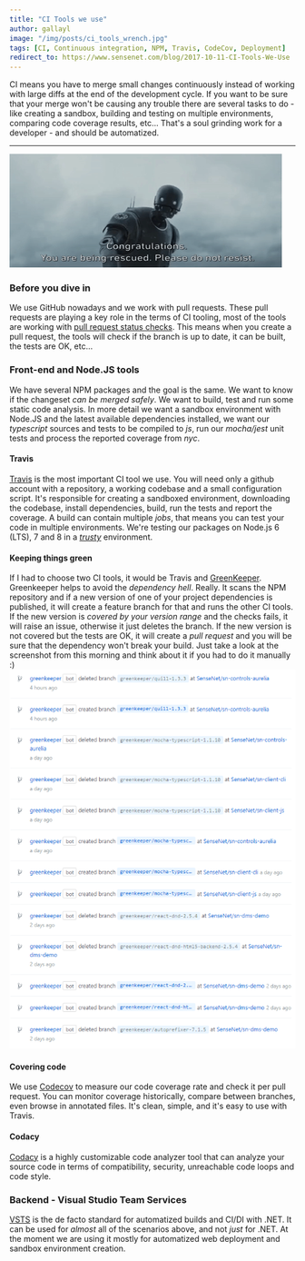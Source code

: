 ```yaml
---
title: "CI Tools we use"
author: gallayl
image: "/img/posts/ci_tools_wrench.jpg"
tags: [CI, Continuous integration, NPM, Travis, CodeCov, Deployment]
redirect_to: https://www.sensenet.com/blog/2017-10-11-CI-Tools-We-Use
---
```


CI means you have to merge small changes continuously instead of working with large diffs at the end of the development cycle. If you want to be sure that your merge won't be causing any trouble there are several tasks to do - like creating a sandbox, building and testing on multiple environments, comparing code coverage results, etc... That's a soul grinding work for a developer - and should be automatized.
 
---

![ci_tools_k2](/img/posts/ci_tools_k2.gif)


### Before you dive in

We use GitHub nowadays and we work with pull requests. These pull requests are playing a key role in the terms of CI tooling, most of the tools are working with [pull request status checks](https://developer.github.com/v3/repos/statuses/). This means when you create a pull request, the tools will check if the branch is up to date, it can be built, the tests are OK, etc...

### Front-end and Node.JS tools

We have several NPM packages and the goal is the same. We want to know if the changeset *can be merged safely*. We want to build, test and run some static code analysis. In more detail we want a sandbox environment with Node.JS and the latest available dependencies installed, we want our *typescript* sources and tests to be compiled to *js*, run our *mocha/jest* unit tests and process the reported coverage from *nyc*.

#### Travis

[Travis](https://travis-ci.org/) is the most important CI tool we use. You will need only a github account with a repository, a working codebase and a small configuration script. It's responsible for creating a sandboxed environment, downloading the codebase, install dependencies, build, run the tests and report the coverage. A build can contain multiple *jobs*, that means you can test your code in multiple environments. We're testing our packages on Node.js 6 (LTS), 7 and 8 in a *[trusty](https://docs.travis-ci.com/user/reference/trusty/)* environment. 

#### Keeping things green

If I had to choose two CI tools, it would be Travis and [GreenKeeper](https://greenkeeper.io/). Greenkeeper helps to avoid the *dependency hell*. Really. It scans the NPM repository and if a new version of one of your project dependencies is published, it will create a feature branch for that and runs the other CI tools. If the new version is *covered by your version range* and the checks fails, it will raise an issue, otherwise it just deletes the branch. If the new version is not covered but the tests are OK, it will create a *pull request* and you will be sure that the dependency won't break your build. Just take a look at the screenshot from this morning and think about it if you had to do it manually :) 
![ci_tools_greenkeeper](/img/posts/ci_tools_greenkeeper.png)


#### Covering code

We use [Codecov](https://codecov.io/) to measure our code coverage rate and check it per pull request. You can monitor coverage historically, compare between branches, even browse in annotated files. It's clean, simple, and it's easy to use with Travis.

#### Codacy

[Codacy](https://www.codacy.com) is a highly customizable code analyzer tool that can analyze your source code in terms of compatibility, security, unreachable code loops and code style.

### Backend - Visual Studio Team Services

[VSTS](https://www.visualstudio.com/team-services/) is the de facto standard for automatized builds and CI/DI with .NET. It can be used for *almost* all of the scenarios above, and not *just* for .NET. At the moment we are using it mostly for automatized web deployment and sandbox environment creation. 